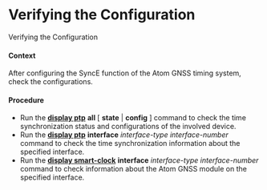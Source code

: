Verifying the Configuration
===========================

Verifying the Configuration

#### Context

After configuring the SyncE function of the Atom GNSS timing system, check the configurations.


#### Procedure

* Run the [**display ptp**](cmdqueryname=display+ptp) **all** [ **state** | **config** ] command to check the time synchronization status and configurations of the involved device.
* Run the [**display ptp**](cmdqueryname=display+ptp) **interface** *interface-type* *interface-number* command to check the time synchronization information about the specified interface.
* Run the [**display smart-clock**](cmdqueryname=display+smart-clock) **interface** *interface-type* *interface-number* command to check information about the Atom GNSS module on the specified interface.